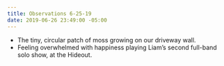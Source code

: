 ```yaml
---
title: Observations 6-25-19
date: 2019-06-26 23:49:00 -05:00
---
```


- The tiny, circular patch of moss growing on our driveway wall.
- Feeling overwhelmed with happiness playing Liam’s second full-band solo show, at the Hideout.
